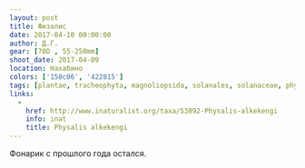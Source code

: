 ```yaml
---
layout: post
title: Физалис
date: 2017-04-10 00:00:00
author: Д.Г.
gear: [70D , 55-250mm]
shoot_date: 2017-04-09
location: Нахабино
colors: ['150c06', '422815']
tags: [plantae, tracheophyta, magnoliopsida, solanales, solanaceae, physalis, physalis alkekengi]
links:
  -
    href: http://www.inaturalist.org/taxa/53892-Physalis-alkekengi
    info: inat
    title: Physalis alkekengi
---
```


Фонарик с прошлого года остался.
